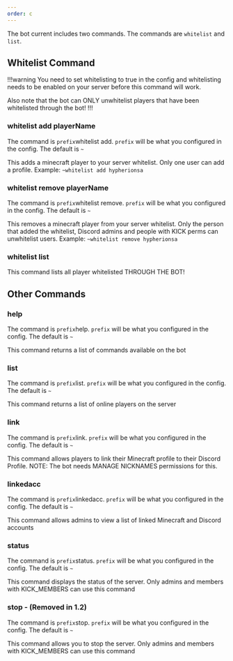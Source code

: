 ```yaml
---
order: c
---
```


The bot current includes two commands. The commands are `whitelist` and `list`.

## Whitelist Command
!!!warning
You need to set whitelisting to true in the config and whitelisting needs to be enabled on your server before this command will work.

Also note that the bot can ONLY unwhitelist players that have been whitelisted through the bot!
!!!

### whitelist add playerName
The command is `prefix`whitelist add. `prefix` will be what you configured in the config. The default is `~`

This adds a minecraft player to your server whitelist. Only one user can add a profile. Example: `~whitelist add hypherionsa`

### whitelist remove playerName
The command is `prefix`whitelist remove. `prefix` will be what you configured in the config. The default is `~`

This removes a minecraft player from your server whitelist. Only the person that added the whitelist, Discord admins and people with KICK perms can unwhitelist users. Example: `~whitelist remove hypherionsa`

### whitelist list
This command lists all player whitelisted THROUGH THE BOT!

## Other Commands

### help
The command is `prefix`help. `prefix` will be what you configured in the config. The default is `~`

This command returns a list of commands available on the bot

### list
The command is `prefix`list. `prefix` will be what you configured in the config. The default is `~`

This command returns a list of online players on the server

### link
The command is `prefix`link. `prefix` will be what you configured in the config. The default is `~`

This command allows players to link their Minecraft profile to their Discord Profile. NOTE: The bot needs MANAGE NICKNAMES permissions for this.

### linkedacc
The command is `prefix`linkedacc. `prefix` will be what you configured in the config. The default is `~`

This command allows admins to view a list of linked Minecraft and Discord accounts

### status
The command is `prefix`status. `prefix` will be what you configured in the config. The default is `~`

This command displays the status of the server. Only admins and members with KICK_MEMBERS can use this command

### stop - (Removed in 1.2)
The command is `prefix`stop. `prefix` will be what you configured in the config. The default is `~`

This command allows you to stop the server. Only admins and members with KICK_MEMBERS can use this command
